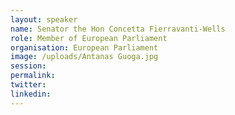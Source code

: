 ```yaml
---
layout: speaker
name: Senator the Hon Concetta Fierravanti-Wells
role: Member of European Parliament
organisation: European Parliament
image: /uploads/Antanas Guoga.jpg
session:
permalink:
twitter:
linkedin:
---
```

